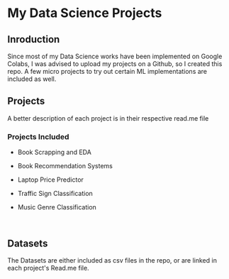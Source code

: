 # My Data Science Projects

## Inroduction
Since most of my Data Science works have been implemented on Google Colabs, I was advised to upload my projects on a Github, so I created this repo. A few micro projects to try out certain ML implementations are included as well.

## Projects

A better description of each project is in their respective read.me file

### Projects Included

- Book Scrapping and EDA

- Book Recommendation Systems

- Laptop Price Predictor

- Traffic Sign Classification

- Music Genre Classification

</br>

## Datasets
The Datasets are either included as csv files in the repo, or are linked in each project's Read.me file.

